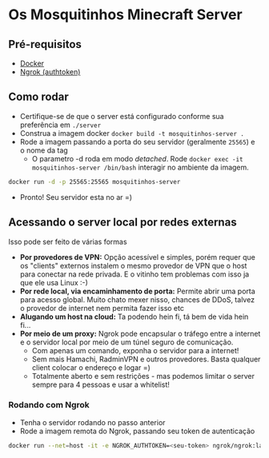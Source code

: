 # Os Mosquitinhos Minecraft Server

## Pré-requisitos
- [Docker](https://www.docker.com/)
- [Ngrok (authtoken)](https://dashboard.ngrok.com/login)

## Como rodar
- Certifique-se de que o server está configurado conforme sua preferência em `./server`
- Construa a imagem docker `docker build -t mosquitinhos-server .`
- Rode a imagem passando a porta do seu servidor (geralmente `25565`) e o nome da tag
  - O parametro -d roda em modo _detached_. Rode `docker exec -it mosquitinhos-server /bin/bash` interagir no ambiente da imagem.

```bash
docker run -d -p 25565:25565 mosquitinhos-server
```
- Pronto! Seu servidor esta no ar =)

## Acessando o server local por redes externas
Isso pode ser feito de várias formas
- **Por provedores de VPN:** Opção acessível e simples, porém requer que os "clients" externos instalem o mesmo provedor de VPN que o host para conectar na rede privada. E o vitinho tem problemas com isso ja que ele usa Linux :-)
- **Por rede local, via encaminhamento de porta:** Permite abrir uma porta para acesso global. Muito chato mexer nisso, chances de DDoS, talvez o provedor de internet nem permita fazer isso etc
- **Alugando um host na cloud:** Ta podendo hein fi, tá bem de vida hein fi...
- **Por meio de um proxy:** Ngrok pode encapsular o tráfego entre a internet e o servidor local por meio de um túnel seguro de comunicação.
    - Com apenas um comando, exponha o servidor para a internet!
    - Sem mais Hamachi, RadminVPN e outros provedores. Basta qualquer client colocar o endereço e logar =)
    - Totalmente aberto e sem restrições - mas podemos limitar o server sempre para 4 pessoas e usar a whitelist!

### Rodando com Ngrok
- Tenha o servidor rodando no passo anterior
- Rode a imagem remota do Ngrok, passando seu token de autenticação
```bash
docker run --net=host -it -e NGROK_AUTHTOKEN=<seu-token> ngrok/ngrok:latest tcp 25565 --regions=sa
```

